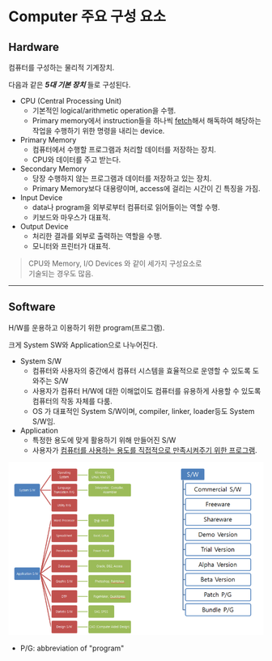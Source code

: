 # Computer 주요 구성 요소

## Hardware

컴퓨터를 구성하는 물리적 기계장치.

다음과 같은 ***5대 기본 장치*** 들로 구성된다.

* CPU (Central Processing Unit)
    * 기본적인 logical/arithmetic operation을 수행.
    * Primary memory에서 instruction들을 하나씩 [fetch](../ch04/ce04_22_fetch_execute.md#fetch)해서 해독하여 해당하는 작업을 수행하기 위한 명령을 내리는 device.
* Primary Memory
    * 컴퓨터에서 수행할 프로그램과 처리할 데이터를 저장하는 장치.
    * CPU와 데이터를 주고 받는다.
* Secondary Memory
    * 당장 수행하지 않는 프로그램과 데이터를 저장하고 있는 장치.
    * Primary Memory보다 대용량이며, access에 걸리는 시간이 긴 특징을 가짐.
* Input Device
    * data나 program을 외부로부터 컴퓨터로 읽어들이는 역할 수행.
    * 키보드와 마우스가 대표적.
* Output Device
    * 처리한 결과를 외부로 출력하는 역할을 수행.
    * 모니터와 프린터가 대표적.

> CPU와 Memory, I/O Devices 와 같이 세가지 구성요소로  
> 기술되는 경우도 많음.

---

## Software

H/W를 운용하고 이용하기 위한 program(프로그램).

크게 System SW와 Application으로 나누어진다.

* System S/W
    * 컴퓨터와 사용자의 중간에서 컴퓨터 시스템을 효율적으로 운영할 수 있도록 도와주는 S/W
    * 사용자가 컴퓨터 H/W에 대한 이해없이도 컴퓨터를 유용하게 사용할 수 있도록 컴퓨터의 작동 자체를 다룸.
    * OS 가 대표적인 System S/W이며, compiler, linker, loader등도 System S/W임.
* Application
    * 특정한 용도에 맞게 활용하기 위해 만들어진 S/W
    * 사용자가 <u>컴퓨터를 사용하는 용도를 직접적으로 만족시켜주기 위한 프로그램</u>.

![](./img/sw_category.png)

* P/G: abbreviation of "program"
